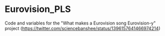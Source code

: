 # Eurovision_PLS
Code and variables for the "What makes a Eurovision song Eurovision-y" project (https://twitter.com/sciencebanshee/status/1396157641466974214)
